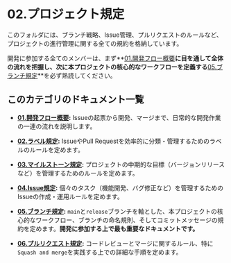 # 02.プロジェクト規定

このフォルダには、ブランチ戦略、Issue管理、プルリクエストのルールなど、プロジェクトの進行管理に関する全ての規約を格納しています。

開発に参加する全てのメンバーは、まず**[01.開発フロー概要](./01_開発フロー概要.md)**に目を通して全体の流れを把握し、次に本プロジェクトの核心的なワークフローを定義する**[05.ブランチ規定](./05_ブランチ規定.md)**を必ず熟読してください。

## このカテゴリのドキュメント一覧

- **[01.開発フロー概要](./01_開発フロー概要.md):**
  Issueの起票から開発、マージまで、日常的な開発作業の一連の流れを説明します。

- **[02.ラベル規定](./02_ラベル規定.md):** IssueやPull
  Requestを効率的に分類・管理するためのラベルのルールを定めます。

- **[03.マイルストーン規定](./03_マイルストーン規定.md):**
  プロジェクトの中期的な目標（バージョンリリースなど）を管理するためのルールを定めます。

- **[04.Issue規定](./04_Issue規定.md):**
  個々のタスク（機能開発、バグ修正など）を管理するためのIssueの作成・運用ルールを定めます。

- **[05.ブランチ規定](./05_ブランチ規定.md):**
  `main`と`release`ブランチを軸とした、本プロジェクトの核心的なワークフロー、ブランチの命名規則、そしてコミットメッセージの規約を定めます。**開発に参加する上で最も重要なドキュメントです。**

- **[06.プルリクエスト規定](./06_プルリクエスト規定.md):**
  コードレビューとマージに関するルール、特に`Squash and merge`を実践する上での詳細な手順を定めます。
